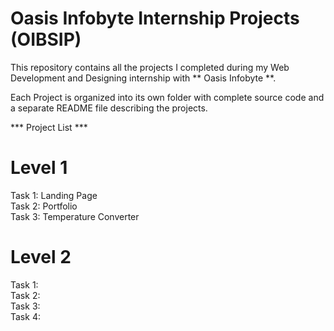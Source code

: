 # Oasis Infobyte Internship Projects (OIBSIP)

This repository contains all the projects I completed during my Web Development and Designing internship with ** Oasis Infobyte **.


Each Project is organized into its own folder with complete source code and a separate README file describing the projects.

*** Project List ***<br>

  # Level 1<br>
  Task 1: Landing Page<br>
  Task 2: Portfolio<br>
  Task 3: Temperature Converter<br>
    
  # Level 2<br>
  Task 1:
    <br>
  Task 2:
    <br>
  Task 3:
    <br>
  Task 4:


